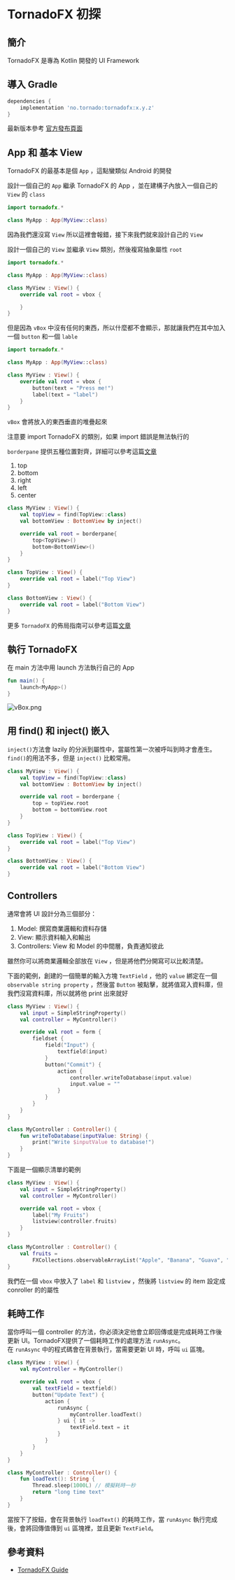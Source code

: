 # TornadoFX 初探

## 簡介

TornadoFX 是專為 Kotlin 開發的 UI Framework

## 導入 Gradle

``` gradle
dependencies {
    implementation 'no.tornado:tornadofx:x.y.z'
}
```

最新版本參考 [官方發布頁面](https://github.com/edvin/tornadofx/releases)

## App 和 基本 View

TornadoFX 的最基本是個 `App` ，這點蠻類似 Android 的開發  

設計一個自己的 `App` 繼承 TornadoFX 的 App ，並在建構子內放入一個自己的 `View` 的 `class`

``` kotlin
import tornadofx.*

class MyApp : App(MyView::class)
```

因為我們還沒寫 `View` 所以這裡會報錯，接下來我們就來設計自己的 `View`  

設計一個自己的 `View` 並繼承 `View` 類別，然後複寫抽象屬性 `root`

``` kotlin
import tornadofx.*

class MyApp : App(MyView::class)

class MyView : View() {
    override val root = vbox {

    }
}
```

但是因為 `vBox` 中沒有任何的東西，所以什麼都不會顯示，那就讓我們在其中加入一個 `button` 和一個 `lable`

``` kotlin
import tornadofx.*

class MyApp : App(MyView::class)

class MyView : View() {
    override val root = vbox {
        button(text = "Press me!")
        label(text = "label")
    }
}
```

`vBox` 會將放入的東西垂直的堆疊起來

注意要 import TornadoFX 的類別，如果 import 錯誤是無法執行的

`borderpane` 提供五種位置對齊，詳細可以參考這篇[文章](https://www.yiibai.com/javafx/javafx_borderpane.html)

1. top
2. bottom
3. right
4. left
5. center

``` kotlin
class MyView : View() {
    val topView = find(TopView::class)
    val bottomView : BottomView by inject()

    override val root = borderpane{
        top<TopView>()
        bottom<BottomView>()
    }
}

class TopView : View() {
    override val root = label("Top View")
}

class BottomView : View() {
    override val root = label("Bottom View")
}
```

更多 `TornadoFX` 的佈局指南可以參考這篇[文章](https://www.jianshu.com/p/e387c5ff38e3)

## 執行 TornadoFX

在 main 方法中用 launch 方法執行自己的 App

``` kotlin
fun main() {
    launch<MyApp>()
}
```

![vBox.png](https://i.loli.net/2019/10/30/Tn5MVsm61fkBp3S.png)

## 用 find() 和 inject() 嵌入

`inject()`方法會 lazily 的分派到屬性中，當屬性第一次被呼叫到時才會產生。`find()`的用法不多，但是 `inject()` 比較常用。

``` kotlin
class MyView : View() {
    val topView = find(TopView::class)
    val bottomView : BottomView by inject()

    override val root = borderpane {
        top = topView.root
        bottom = bottomView.root
    }
}

class TopView : View() {
    override val root = label("Top View")
}

class BottomView : View() {
    override val root = label("Bottom View")
}
```

## Controllers

通常會將 UI 設計分為三個部分：

1. Model: 撰寫商業邏輯和資料存儲
2. View: 顯示資料輸入和輸出
3. Controllers: View 和 Model 的中間層，負責通知彼此

雖然你可以將商業邏輯全部放在 `View` ，但是將他們分開寫可以比較清楚。  

下面的範例，創建的一個簡單的輸入方塊 `TextField` ，他的 `value` 綁定在一個 `observable string property` ，然後當 `Button` 被點擊，就將值寫入資料庫，但我們沒寫資料庫，所以就將他 print 出來就好

``` kotlin
class MyView : View() {
    val input = SimpleStringProperty()
    val controller = MyController()

    override val root = form {
        fieldset {
            field("Input") {
                textfield(input)
            }
            button("Commit") {
                action {
                    controller.writeToDatabase(input.value)
                    input.value = ""
                }
            }
        }
    }
}

class MyController : Controller() {
    fun writeToDatabase(inputValue: String) {
        print("Write $inputValue to database!")
    }
}
```

下面是一個顯示清單的範例

``` kotlin
class MyView : View() {
    val input = SimpleStringProperty()
    val controller = MyController()

    override val root = vbox {
        label("My Fruits")
        listview(controller.fruits)
    }
}

class MyController : Controller() {
    val fruits =
        FXCollections.observableArrayList("Apple", "Banana", "Guava", "Orange")
}
```

我們在一個 `vbox` 中放入了 `label` 和 `listview` ，然後將 `listview` 的 item 設定成 conroller 的的屬性

## 耗時工作

當你呼叫一個 controller 的方法，你必須決定他會立即回傳或是完成耗時工作後更新 UI。TornadoFX提供了一個耗時工作的處理方法 `runAsync`。  
在 `runAsync` 中的程式碼會在背景執行，當需要更新 UI 時，呼叫 `ui` 區塊。

``` kotlin
class MyView : View() {
    val myController = MyController()

    override val root = vbox {
        val textField = textfield()
        button("Update Text") {
            action {
                runAsync {
                    myController.loadText()
                } ui { it ->
                    textField.text = it
                }
            }
        }
    }
}

class MyController : Controller() {
    fun loadText(): String {
        Thread.sleep(1000L) // 模擬耗時一秒
        return "long time text"
    }
}
```

當按下了按鈕，會在背景執行 `loadText()` 的耗時工作，當 `runAsync` 執行完成後，會將回傳值傳到 `ui` 區塊裡，並且更新 `TextField`。

## 參考資料

* [TornadoFX Guide](https://edvin.gitbooks.io/tornadofx-guide/)